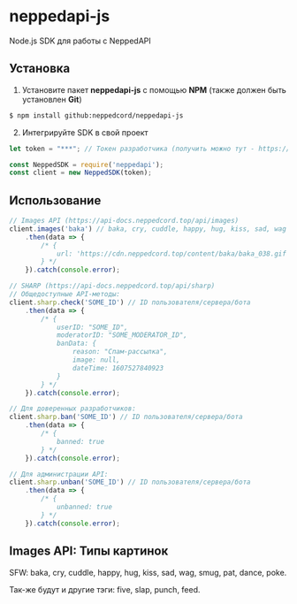 # neppedapi-js
Node.js SDK для работы с NeppedAPI

## Установка
1. Установите пакет **neppedapi-js** с помощью **NPM** (также должен быть установлен **Git**)
```bash
$ npm install github:neppedcord/neppedapi-js
```

2. Интегрируйте SDK в свой проект
```js
let token = "***"; // Токен разработчика (получить можно тут - https://api-docs.neppedcord.top/start/auth)

const NeppedSDK = require('neppedapi');
const client = new NeppedSDK(token);
```

## Использование
```js
// Images API (https://api-docs.neppedcord.top/api/images)
client.images('baka') // baka, cry, cuddle, happy, hug, kiss, sad, wag
    .then(data => {
        /* {
            url: 'https://cdn.neppedcord.top/content/baka/baka_038.gif'
        } */
    }).catch(console.error);

// SHARP (https://api-docs.neppedcord.top/api/sharp)
// Общедоступные API-методы:
client.sharp.check('SOME_ID') // ID пользователя/сервера/бота
    .then(data => {
        /* {
            userID: "SOME_ID",
            moderatorID: "SOME_MODERATOR_ID",
            banData: {
                reason: "Спам-рассылка",
                image: null,
                dateTime: 1607527840923
            }
        } */
    }).catch(console.error);

// Для доверенных разработчиков:
client.sharp.ban('SOME_ID') // ID пользователя/сервера/бота
    .then(data => {
        /* {
            banned: true
        } */
    }).catch(console.error);

// Для администрации API:
client.sharp.unban('SOME_ID') // ID пользователя/сервера/бота
    .then(data => {
        /* {
            unbanned: true
        } */
    }).catch(console.error);
```

## Images API: Типы картинок
SFW: baka, cry, cuddle, happy, hug, kiss, sad, wag, smug, pat, dance, poke.

Так-же будут и другие тэги: five, slap, punch, feed.
